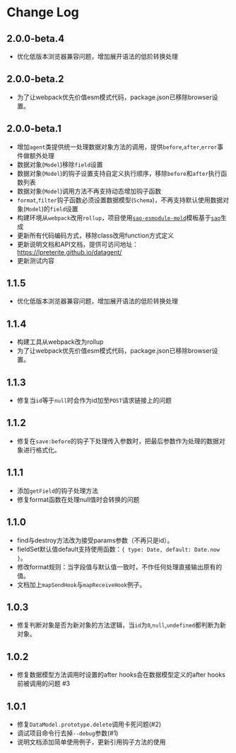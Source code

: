 # Change Log
## 2.0.0-beta.4

- 优化低版本浏览器兼容问题，增加展开语法的低阶转换处理

## 2.0.0-beta.2

- 为了让webpack优先价值esm模式代码，package.json已移除browser设置。

## 2.0.0-beta.1

- 增加`agent`类提供统一处理数据对象方法的调用，提供`before`,`after`,`error`事件做额外处理
- 数据对象(`Model`)移除`field`设置
- 数据对象(`Model`)的钩子设置支持自定义执行顺序，移除`before`和`after`执行函数列表
- 数据对象(`Model`)调用方法不再支持动态增加钩子函数
- `format`,`filter`钩子函数必须设置数据模型(`Schema`)，不再支持默认使用数据对象(`Model`)的`field`设置
- 构建环境从`webpack`改用`rollup`，项目使用[`sao-esmodule-mold`](https://github.com/lpreterite/sao-esmodule-mold)模板基于[`sao`](https://github.com/saojs/sao)生成
- 更新所有代码编码方式，移除class改用function方式定义
- 更新说明文档和API文档，提供可访问地址：https://lpreterite.github.io/datagent/
- 更新测试内容

## 1.1.5

- 优化低版本浏览器兼容问题，增加展开语法的低阶转换处理

## 1.1.4

- 构建工具从webpack改为rollup
- 为了让webpack优先价值esm模式代码，package.json已移除browser设置。

## 1.1.3

- 修复当`id`等于`null`时会作为id加至`POST`请求链接上的问题

## 1.1.2

- 修复在`save:before`的钩子下处理传入参数时，把最后参数作为处理的数据对象进行格式化。

## 1.1.1

- 添加`getField`的钩子处理方法
- 修复format函数在处理null值时会转换的问题

## 1.1.0

- find与destroy方法改为接受params参数（不再只是id）。
- fieldSet默认值default支持使用函数：`{ type: Date, default: Date.now }`。
- 修改format规则：当字段值与默认值一致时，不作任何处理直接输出原有的值。
- 文档加上`mapSendHook`与`mapReceiveHook`例子。

## 1.0.3

- 修复判断对象是否为新对象的方法逻辑，当`id`为`0`,`null`,`undefined`都判断为新对象。

## 1.0.2

- 修复数据模型方法调用时设置的after hooks会在数据模型定义的after hooks前被调用的问题 #3

## 1.0.1

- 修复`DataModel.prototype.delete`调用卡死问题(#2)
- 调试项目命令行去掉`--debug`参数(#1)
- 说明文档添加简单使用例子，更新引用钩子方法的使用